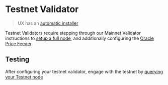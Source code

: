 # Testnet Validator

> UX has an [automatic installer](https://install.umee.cc)

Testnet Validators require stepping through our Mainnet Validator instructions to [setup a full node](mainnet-validator.md), and additionally configuring the [Oracle Price Feeder](/validators/mainnet-validator.html#price-feeder-calypso-v3).

## Testing

After configuring your testnet validator, engage with the testnet by [querying your Testnet node](/developers/querying.md)
